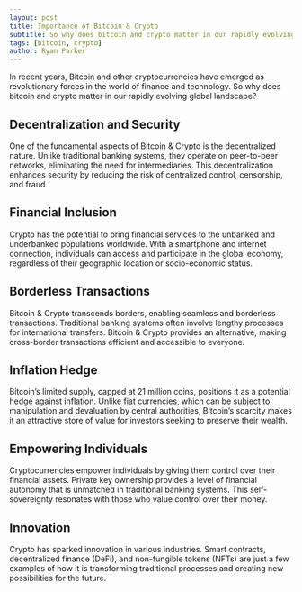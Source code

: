 ```yaml
---
layout: post
title: Importance of Bitcoin & Crypto
subtitle: So why does bitcoin and crypto matter in our rapidly evolving global landscape?
tags: [bitcoin, crypto]
author: Ryan Parker
---
```


In recent years, Bitcoin and other cryptocurrencies have emerged as revolutionary forces in the world of finance and technology. So why does bitcoin and crypto matter in our rapidly evolving global landscape?

## Decentralization and Security
One of the fundamental aspects of Bitcoin & Crypto is the decentralized nature. Unlike traditional banking systems, they operate on peer-to-peer networks, eliminating the need for intermediaries. This decentralization enhances security by reducing the risk of centralized control, censorship, and fraud.

## Financial Inclusion
Crypto has the potential to bring financial services to the unbanked and underbanked populations worldwide. With a smartphone and internet connection, individuals can access and participate in the global economy, regardless of their geographic location or socio-economic status.

## Borderless Transactions
Bitcoin & Crypto transcends borders, enabling seamless and borderless transactions. Traditional banking systems often involve lengthy processes for international transfers. Bitcoin & Crypto provides an alternative, making cross-border transactions efficient and accessible to everyone.

## Inflation Hedge
Bitcoin’s limited supply, capped at 21 million coins, positions it as a potential hedge against inflation. Unlike fiat currencies, which can be subject to manipulation and devaluation by central authorities, Bitcoin’s scarcity makes it an attractive store of value for investors seeking to preserve their wealth.

## Empowering Individuals
Cryptocurrencies empower individuals by giving them control over their financial assets. Private key ownership provides a level of financial autonomy that is unmatched in traditional banking systems. This self-sovereignty resonates with those who value control over their money.

## Innovation
Crypto has sparked innovation in various industries. Smart contracts, decentralized finance (DeFi), and non-fungible tokens (NFTs) are just a few examples of how it is transforming traditional processes and creating new possibilities for the future.
